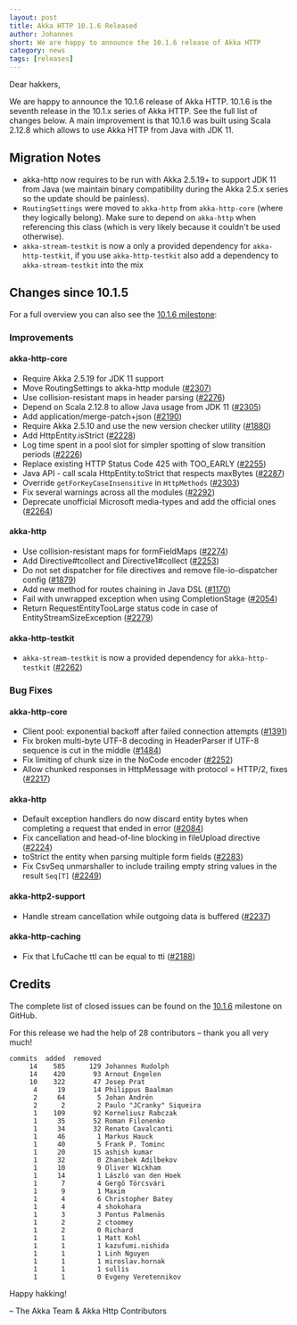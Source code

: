 ```yaml
---
layout: post
title: Akka HTTP 10.1.6 Released
author: Johannes
short: We are happy to announce the 10.1.6 release of Akka HTTP
category: news
tags: [releases]
---
```


Dear hakkers,

We are happy to announce the 10.1.6 release of Akka HTTP. 10.1.6 is the seventh release in the 10.1.x series of Akka HTTP.
See the full list of changes below. A main improvement is that 10.1.6 was built using Scala 2.12.8 which allows to use
Akka HTTP from Java with JDK 11.
                                                          
## Migration Notes

 * akka-http now requires to be run with Akka 2.5.19+ to support JDK 11 from Java (we maintain binary compatibility during the
   Akka 2.5.x series so the update should be painless).
 * `RoutingSettings` were moved to `akka-http` from `akka-http-core` (where they logically belong). Make sure to depend
   on `akka-http` when referencing this class (which is very likely because it couldn't be used otherwise).
 * `akka-stream-testkit` is now a only a provided dependency for `akka-http-testkit`, if you use `akka-http-testkit` also
   add a dependency to `akka-stream-testkit` into the mix

## Changes since 10.1.5

For a full overview you can also see the [10.1.6 milestone](https://github.com/akka/akka-http/milestone/44?closed=1):

### Improvements

#### akka-http-core

 * Require Akka 2.5.19 for JDK 11 support
 * Move RoutingSettings to akka-http module ([#2307](https://github.com/akka/akka-http/issues/2307))
 * Use collision-resistant maps in header parsing ([#2276](https://github.com/akka/akka-http/issues/2276))
 * Depend on Scala 2.12.8 to allow Java usage from JDK 11 ([#2305](https://github.com/akka/akka-http/issues/2305))
 * Add application/merge-patch+json ([#2190](https://github.com/akka/akka-http/issues/2190))
 * Require Akka 2.5.10 and use the new version checker utility ([#1880](https://github.com/akka/akka-http/issues/1880))
 * Add HttpEntity.isStrict ([#2228](https://github.com/akka/akka-http/issues/2228))
 * Log time spent in a pool slot for simpler spotting of slow transition periods ([#2226](https://github.com/akka/akka-http/issues/2226))
 * Replace existing HTTP Status Code 425 with TOO_EARLY ([#2255](https://github.com/akka/akka-http/issues/2255))
 * Java API - call scala HttpEntity.toStrict that respects maxBytes ([#2287](https://github.com/akka/akka-http/issues/2287))
 * Override `getForKeyCaseInsensitive` in `HttpMethods` ([#2303](https://github.com/akka/akka-http/issues/2303))
 * Fix several warnings across all the modules ([#2292](https://github.com/akka/akka-http/issues/2292))
 * Deprecate unofficial Microsoft media-types and add the official ones ([#2264](https://github.com/akka/akka-http/issues/2264))

#### akka-http

 * Use collision-resistant maps for formFieldMaps ([#2274](https://github.com/akka/akka-http/issues/2274))
 * Add Directive#tcollect and Directive1#collect ([#2253](https://github.com/akka/akka-http/issues/2253))
 * Do not set dispatcher for file directives and remove file-io-dispatcher config ([#1879](https://github.com/akka/akka-http/issues/1879))
 * Add new method for routes chaining in Java DSL ([#1170](https://github.com/akka/akka-http/issues/1170))
 * Fail with unwrapped exception when using CompletionStage ([#2054](https://github.com/akka/akka-http/issues/2054))
 * Return RequestEntityTooLarge status code in case of EntityStreamSizeException ([#2279](https://github.com/akka/akka-http/issues/2279))

#### akka-http-testkit
 * `akka-stream-testkit` is now a provided dependency for `akka-http-testkit` ([#2262](https://github.com/akka/akka-http/issues/2262))

### Bug Fixes

#### akka-http-core

 * Client pool: exponential backoff after failed connection attempts ([#1391](https://github.com/akka/akka-http/issues/1391))
 * Fix broken multi-byte UTF-8 decoding in HeaderParser if UTF-8 sequence is cut in the middle ([#1484](https://github.com/akka/akka-http/issues/1484))
 * Fix limiting of chunk size in the NoCode encoder ([#2252](https://github.com/akka/akka-http/issues/2252))
 * Allow chunked responses in HttpMessage with protocol = HTTP/2, fixes ([#2217](https://github.com/akka/akka-http/issues/2217))

#### akka-http

 * Default exception handlers do now discard entity bytes when completing a request that ended in error ([#2084](https://github.com/akka/akka-http/issues/2084))
 * Fix cancellation and head-of-line blocking in fileUpload directive ([#2224](https://github.com/akka/akka-http/issues/2224))
 * toStrict the entity when parsing multiple form fields ([#2283](https://github.com/akka/akka-http/issues/2283))
 * Fix CsvSeq unmarshaller to include trailing empty string values in the result `Seq[T]` ([#2249](https://github.com/akka/akka-http/issues/2249))

#### akka-http2-support

 * Handle stream cancellation while outgoing data is buffered ([#2237](https://github.com/akka/akka-http/issues/2237))

#### akka-http-caching

 * Fix that LfuCache ttl can be equal to tti ([#2188](https://github.com/akka/akka-http/issues/2188))
 
## Credits

The complete list of closed issues can be found on the [10.1.6](https://github.com/akka/akka-http/milestone/44?closed=1) milestone on GitHub.

For this release we had the help of 28 contributors – thank you all very much!

```
commits  added  removed
     14    585      129 Johannes Rudolph
     14    420       93 Arnout Engelen
     10    322       47 Josep Prat
      4     19       14 Philippus Baalman
      2     64        5 Johan Andrén
      2      2        2 Paulo "JCranky" Siqueira
      1    109       92 Korneliusz Rabczak
      1     35       52 Roman Filonenko
      1     34       32 Renato Cavalcanti
      1     46        1 Markus Hauck
      1     40        5 Frank P. Tominc
      1     20       15 ashish kumar
      1     32        0 Zhanibek Adilbekov
      1     10        9 Oliver Wickham
      1     14        1 László van den Hoek
      1      7        4 Gergő Törcsvári
      1      9        1 Maxim
      1      4        6 Christopher Batey
      1      4        4 shokohara
      1      3        3 Pontus Palmenäs
      1      2        2 ctoomey
      1      2        0 Richard
      1      1        1 Matt Kohl
      1      1        1 kazufumi.nishida
      1      1        1 Linh Nguyen
      1      1        1 miroslav.hornak
      1      1        1 sullis
      1      1        0 Evgeny Veretennikov
```


Happy hakking!

– The Akka Team & Akka Http Contributors
